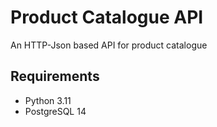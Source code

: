 # Product Catalogue API

An HTTP-Json based API for product catalogue

## Requirements
- Python 3.11
- PostgreSQL 14
